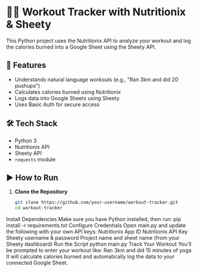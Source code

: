 # 🏋️‍♂️ Workout Tracker with Nutritionix & Sheety

This Python project uses the Nutritionix API to analyze your workout and log the calories burned into a Google Sheet using the Sheety API.

## 🔧 Features

- Understands natural language workouts (e.g., "Ran 3km and did 20 pushups")
- Calculates calories burned using Nutritionix
- Logs data into Google Sheets using Sheety
- Uses Basic Auth for secure access

## 🛠️ Tech Stack

- Python 3
- Nutritionix API
- Sheety API
- `requests` module

## ▶️ How to Run

1. **Clone the Repository**
   ```bash
   git clone https://github.com/your-username/workout-tracker.git
   cd workout-tracker
Install Dependencies Make sure you have Python installed, then run:
pip install -r requirements.txt
Configure Credentials Open main.py and update the following with your own API keys:
Nutritionix App ID
Nutritionix API Key
Sheety username & password
Project name and sheet name (from your Sheety dashboard)
Run the Script
python main.py
Track Your Workout You'll be prompted to enter your workout like:
Ran 3km and did 15 minutes of yoga
It will calculate calories burned and automatically log the data to your connected Google Sheet.
